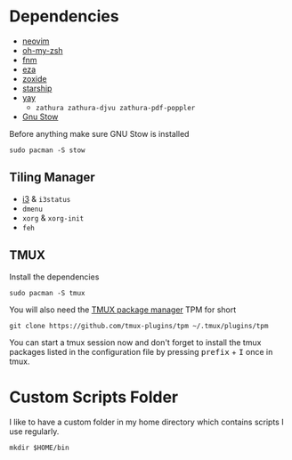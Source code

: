 # Dependencies

- [neovim](https://github.com/neovim/neovim/blob/master/BUILD.md#build-prerequisites)
- [oh-my-zsh](https://github.com/ohmyzsh/ohmyzsh)
- [fnm](https://github.com/Schniz/fnm)
- [eza](https://github.com/eza-community/eza?tab=readme-ov-file)
- [zoxide](https://github.com/ajeetdsouza/zoxide)
- [starship](https://starship.rs/guide/#%F0%9F%9A%80-installation)
- [yay](https://github.com/Jguer/yay)
  - `zathura zathura-djvu zathura-pdf-poppler`
- [Gnu Stow](https://www.gnu.org/software/stow/)

Before anything make sure GNU Stow is installed
```shell
sudo pacman -S stow
```

## Tiling Manager
- [i3](https://i3wm.org/downloads/) & `i3status`
- `dmenu`
- `xorg` & `xorg-init`
- `feh`

## TMUX

Install the dependencies

```shell
sudo pacman -S tmux
```

You will also need the [TMUX package manager](https://github.com/tmux-plugins/tpm) TPM for short

```shell
git clone https://github.com/tmux-plugins/tpm ~/.tmux/plugins/tpm
```

You can start a tmux session now and don't forget to install the tmux packages listed in the configuration file by
pressing <kbd>prefix</kbd> + <kbd>I</kbd> once in tmux.

# Custom Scripts Folder

I like to have a custom folder in my home directory which contains scripts I use regularly.

```shell
mkdir $HOME/bin
```
